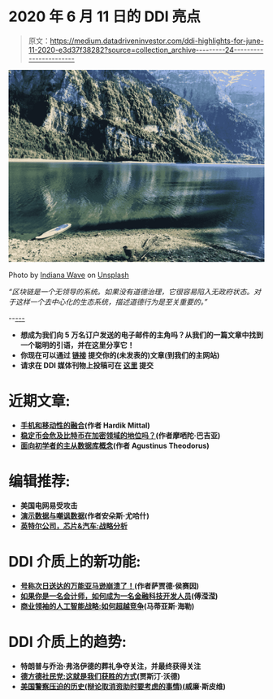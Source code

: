 # 2020 年 6 月 11 日的 DDI 亮点

> 原文：<https://medium.datadriveninvestor.com/ddi-highlights-for-june-11-2020-e3d37f38282?source=collection_archive---------24----------------------->

![](img/9dcee17a2c8f0c31b548e063472b92f8.png)

Photo by [Indiana Wave](https://unsplash.com/@indianasup?utm_source=medium&utm_medium=referral) on [Unsplash](https://unsplash.com?utm_source=medium&utm_medium=referral)

*“区块链是一个无领导的系统。如果没有道德治理，它很容易陷入无政府状态。对于这样一个去中心化的生态系统，描述道德行为是至关重要的。”*

*-*-[-*-*-](https://www.datadriveninvestor.com/2020/05/22/who-really-uses-ethical-blockchain/)

*   **想成为我们向 5 万名订户发送的电子邮件的主角吗？从我们的一篇文章中找到一个聪明的引语，并在这里分享它**[](https://bit.ly/3cWp58I)****！****
*   ****你现在可以通过** [**链接**](https://bit.ly/2BLBuPE) 提交你的(未发表的)文章(到我们的主网站)**
*   ****请求在 DDI 媒体刊物上投稿可在** [**这里**](https://bit.ly/37l0k4I) 提交**

# ****近期文章:****

*   **[手机和移动性的融合](https://www.datadriveninvestor.com/2020/06/11/the-convergence-of-mobile-and-mobility/)(作者 Hardik Mittal)**
*   **[稳定币会危及比特币在加密领域的地位吗？](https://www.datadriveninvestor.com/2020/06/08/can-a-stablecoin-jeopardize-the-position-of-bitcoin-in-the-crypto-space/)(作者摩哂陀·巴吉亚)**
*   **[面向初学者的主从数据库概念](https://www.datadriveninvestor.com/2020/05/28/the-master-slave-database-concept-for-beginners/)(作者 Agustinus Theodorus)**

# ****编辑推荐:****

*   **美国电网易受攻击**
*   **[演示数据与嘲讽数据](https://www.datadriveninvestor.com/2020/05/20/demo-data-vs-mocking-data/)(作者安朵斯·尤哈什)**
*   **[英特尔公司，芯片&汽车:战略分析](https://www.datadriveninvestor.com/2020/05/18/intel-corporation-chips-cars-strategic-analysis/)**

# ****DDI 介质上的新功能:****

*   **[号称次日送达的万能亚马逊崩溃了！](https://medium.com/datadriveninvestor/the-omnipotent-amazon-that-claimed-to-be-delivered-the-next-day-collapsed-9c3337da6d5e)(作者萨贾德·侯赛因)**
*   **[如果你是一名会计师，如何成为一名金融科技开发人员](https://medium.com/datadriveninvestor/how-to-become-a-fintech-developer-if-you-are-an-accountant-89879bd02827)(傅滢滢)**
*   **[商业领袖的人工智能战略:如何超越竞争](https://medium.com/datadriveninvestor/ai-strategy-for-business-leaders-how-to-outperform-the-competition-1f47cabc780c)(马蒂亚斯·海勒)**

# ****DDI 介质上的趋势**:**

*   **特朗普与乔治·弗洛伊德的葬礼争夺关注，并最终获得关注**
*   **[德方德社民党:这就是我们获胜的方式](https://medium.com/datadriveninvestor/defund-spd-how-we-win-5e86eab4d367)(贾斯汀·沃德)**
*   **[美国警察压迫的历史(辩论取消资助时要考虑的事情)](https://medium.com/datadriveninvestor/the-history-of-american-police-oppression-something-to-consider-when-debating-de-funding-dc037091a40)(威廉·斯皮维)**